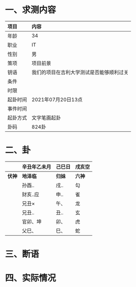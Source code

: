 # 一、求测内容
|项目|内容|
|:-|:-|
|年龄|34|
|职业|IT|
|性别|男|
|策项|项目前景|
|钥语|我们的项目在吉利大学测试是否能够顺利过关|
|条件||
|时限||
|起卦时间|2021年07月20日13点|
|事件时间||
|起卦方式|文字笔画起卦|
|卦码|824卦|

# 二、卦
||辛丑年乙未月|己巳日|戌亥空|
|:-|:-|:-|:-|
|**伏神**|**地泽临**|**归妹**|**六神**|
||孙酉..|戌..|勾|
||财亥..应|申..|雀|
||兄丑×|午、|龙|
||兄丑..|丑..|玄|
||官卯、坤|卯、|虎|
||父巳、|巳、|蛇|


# 三、断语

# 四、实际情况